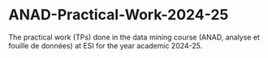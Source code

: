 # ANAD-Practical-Work-2024-25
The practical work (TPs) done in the data mining course (ANAD, analyse et fouille de données) at ESI for the year academic 2024-25.
